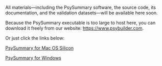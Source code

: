 All materials—including the PsySummary software, the source code, its documentation, and the validation datasets—will be available here soon.

Because the PsySummary executable is too large to host here, you can download it freely from our website: https://www.psybuilder.com.

Or just click the links below:

[PsySummary for Mac OS Silicon](http://yzhangpsy.myds.me:8000/dist/PsySummary20250424014010MacSilicon.dmg)

[PsySummary for Windows](http://yzhangpsy.myds.me:8000/dist/PsySummary20250424011013Win.zip)
